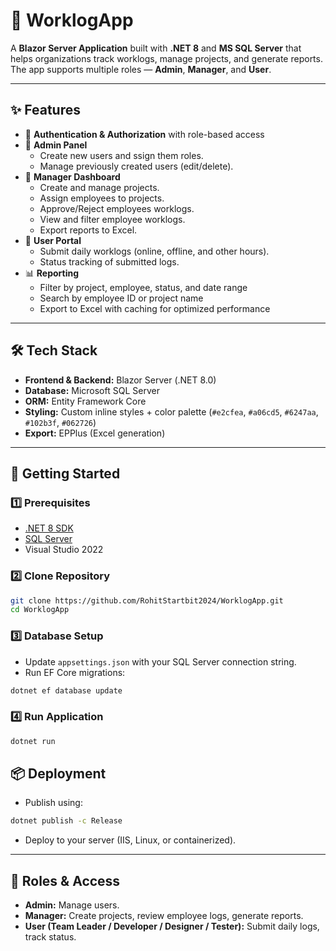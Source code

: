 # 📘 WorklogApp

A **Blazor Server Application** built with **.NET 8** and **MS SQL Server** that helps organizations track worklogs, manage projects, and generate reports.  
The app supports multiple roles — **Admin**, **Manager**, and **User**.

---

## ✨ Features

- 🔑 **Authentication & Authorization** with role-based access  
- 👤 **Admin Panel**
  - Create new users and ssign them roles.  
  - Manage previously created users (edit/delete).  
- 📂 **Manager Dashboard**
  - Create and manage projects.
  - Assign employees to projects.
  - Approve/Reject employees worklogs.
  - View and filter employee worklogs.  
  - Export reports to Excel.
- 📝 **User Portal**
  - Submit daily worklogs (online, offline, and other hours). 
  - Status tracking of submitted logs.  
- 📊 **Reporting**
  - Filter by project, employee, status, and date range  
  - Search by employee ID or project name  
  - Export to Excel with caching for optimized performance  

---

## 🛠️ Tech Stack

- **Frontend & Backend:** Blazor Server (.NET 8.0)  
- **Database:** Microsoft SQL Server  
- **ORM:** Entity Framework Core  
- **Styling:** Custom inline styles + color palette (`#e2cfea`, `#a06cd5`, `#6247aa`, `#102b3f`, `#062726`)  
- **Export:** EPPlus (Excel generation)  

---

## 🚀 Getting Started

### 1️⃣ Prerequisites
- [.NET 8 SDK](https://dotnet.microsoft.com/en-us/download/dotnet/8.0)  
- [SQL Server](https://www.microsoft.com/en-us/sql-server/sql-server-downloads)  
- Visual Studio 2022 

### 2️⃣ Clone Repository
```bash
git clone https://github.com/RohitStartbit2024/WorklogApp.git
cd WorklogApp
```

### 3️⃣ Database Setup
- Update `appsettings.json` with your SQL Server connection string.
- Run EF Core migrations:
```bash
dotnet ef database update
```

### 4️⃣ Run Application
```bash
dotnet run
```

## 📦 Deployment

- Publish using:
```bash
dotnet publish -c Release
```
- Deploy to your server (IIS, Linux, or containerized).  

---

## 👥 Roles & Access

- **Admin:** Manage  users.  
- **Manager:** Create projects, review employee logs, generate reports.  
- **User (Team Leader / Developer / Designer / Tester):** Submit daily logs, track status.  
